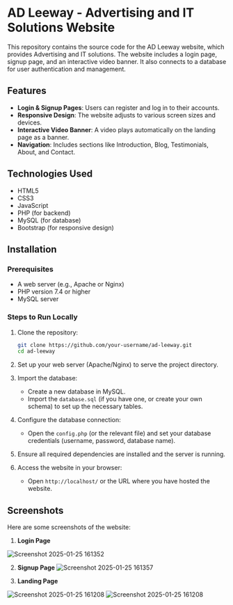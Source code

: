 # AD Leeway - Advertising and IT Solutions Website

This repository contains the source code for the AD Leeway website, which provides Advertising and IT solutions. The website includes a login page, signup page, and an interactive video banner. It also connects to a database for user authentication and management.

## Features

- **Login & Signup Pages**: Users can register and log in to their accounts.
- **Responsive Design**: The website adjusts to various screen sizes and devices.
- **Interactive Video Banner**: A video plays automatically on the landing page as a banner.
- **Navigation**: Includes sections like Introduction, Blog, Testimonials, About, and Contact.

## Technologies Used

- HTML5
- CSS3
- JavaScript
- PHP (for backend)
- MySQL (for database)
- Bootstrap (for responsive design)

## Installation

### Prerequisites

- A web server (e.g., Apache or Nginx)
- PHP version 7.4 or higher
- MySQL server

### Steps to Run Locally

1. Clone the repository:

   ```bash
   git clone https://github.com/your-username/ad-leeway.git
   cd ad-leeway
2. Set up your web server (Apache/Nginx) to serve the project directory.

3. Import the database:
   - Create a new database in MySQL.
   - Import the `database.sql` (if you have one, or create your own schema) to set up the necessary tables.

4. Configure the database connection:
   - Open the `config.php` (or the relevant file) and set your database credentials (username, password, database name).

5. Ensure all required dependencies are installed and the server is running.

6. Access the website in your browser:
   - Open `http://localhost/` or the URL where you have hosted the website.

## Screenshots

Here are some screenshots of the website:

1. **Login Page**
   
![Screenshot 2025-01-25 161352](https://github.com/user-attachments/assets/34949b7b-471c-426e-a63a-176ef41cd66c)

2. **Signup Page**
   ![Screenshot 2025-01-25 161357](https://github.com/user-attachments/assets/016e0525-a109-4329-b7bd-f97c21e2893a)


3. **Landing Page**
  
![Screenshot 2025-01-25 161208](https://github.com/user-attachments/assets/74bc48ce-117e-4fe9-b2d3-5b861968eb99)
![Screenshot 2025-01-25 161208](https://github.com/user-attachments/assets/46a13668-89b0-4e0a-95d8-0e66fddddf88)

